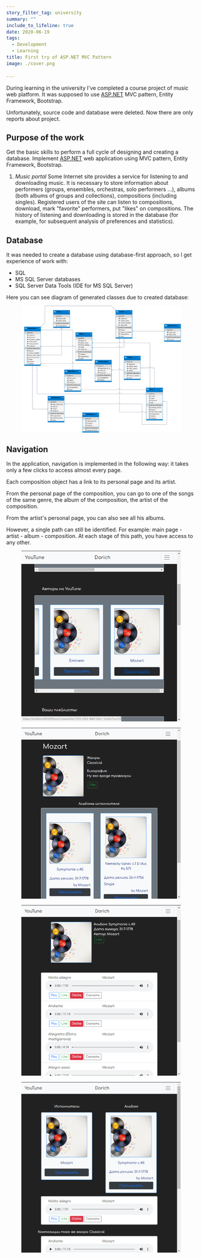 ```yaml
---
story_filter_tag: university
summary: ""
include_to_lifeline: true
date: 2020-06-19
tags:
  - Development
  - Learning
title: First try of ASP.NET MVC Pattern
image: ./cover.png

---
```



During learning in the university I've completed a course project of music web platform. It was supposed to use [ASP.NET](http://asp.net/) MVC pattern, Entity Framework, Bootstrap.


Unfortunately, source code and database were deleted. Now there are only reports about project.


## Purpose of the work


Get the basic skills to perform a full cycle of designing and creating a database. Implement [ASP.NET](http://asp.net/) web application using MVC pattern, Entity Framework, Bootstrap.

1. *Music portal*
Some Internet site provides a service for listening to and downloading music.
It is necessary to store information about performers (groups, ensembles, orchestras, solo performers ...), albums (both albums of groups and collections), compositions (including singles).
Registered users of the site can listen to compositions, download, mark "favorite" performers, put "likes" on compositions. The history of listening and downloading is stored in the database (for example, for subsequent analysis of preferences and statistics).

## Database


It was needed to create a database using database-first approach, so I get experience of work with:

- SQL
- MS SQL Server databases
- SQL Server Data Tools (IDE for MS SQL Server)

Here you can see diagram of generated classes due to created database:


<figure style="text-align: center">

  ![](./74989d27-4aa1-42ec-b1cd-91d3445f9bd3.png)

  <figcaption></figcaption>
</figure>


## Navigation


In the application, navigation is implemented in the following way: it takes only a few clicks to access almost every page.


Each composition object has a link to its personal page and its artist.


From the personal page of the composition, you can go to one of the songs of the same genre, the album of the composition, the artist of the composition.


From the artist's personal page, you can also see all his albums.


However, a single path can still be identified. For example: main page - artist - album - composition. At each stage of this path, you have access to any other.





<figure style="text-align: center">

  ![](./bce12676-5718-488b-b8d1-83ec05ef696c.png)

  <figcaption></figcaption>
</figure>


<figure style="text-align: center">

  ![](./ec421389-0e67-4de3-9457-400272219ffd.png)

  <figcaption></figcaption>
</figure>


<figure style="text-align: center">

  ![](./d862f946-2963-4aa0-b52e-63df260d171b.png)

  <figcaption></figcaption>
</figure>


<figure style="text-align: center">

  ![](./009c1766-8507-4e0a-99a9-9ea7be004be6.png)

  <figcaption></figcaption>
</figure>

